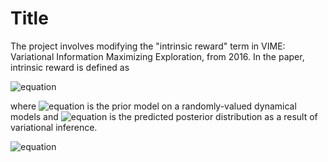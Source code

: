 # Title
The project involves modifying the "intrinsic reward" term in VIME: Variational Information Maximizing Exploration, from 2016. In the paper, intrinsic reward is defined as

![equation](https://latex.codecogs.com/gif.latex?r'(s_t,a_t,s_{t&plus;1})=r(s_t,a_t,s_{t&plus;1})&plus;\eta&space;D_{KL}\left[p\left(\theta|\xi_t,a_t,s_{t&plus;1}&space;\right&space;)||p\left(\theta|\xi_t&space;\right&space;)&space;\right&space;])

where ![equation](https://latex.codecogs.com/gif.latex?p(\theta)) is the prior model on a randomly-valued dynamical models and
![equation](https://latex.codecogs.com/gif.latex?p\left(\theta|\xi_t,a_t,s_{t&plus;1}&space;\right&space;))
is the predicted posterior distribution as a result of variational inference.

![equation](https://latex.codecogs.com/gif.latex?p\left(\theta|\xi_t&space;\right&space;))
